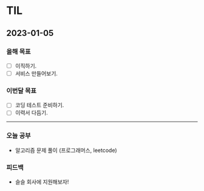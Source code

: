 # TIL

## 2023-01-05

### 올해 목표

- [ ] 이직하기.
- [ ] 서비스 만들어보기.

### 이번달 목표

- [ ] 코딩 테스트 준비하기.
- [ ] 이력서 다듬기.

---


### 오늘 공부

- 알고리즘 문제 풀이 (프로그래머스, leetcode)


### 피드백

- 슬슬 회사에 지원해보자!